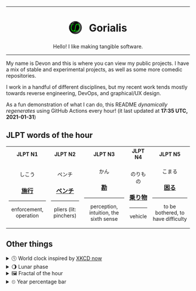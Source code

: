 ***

<h1 align="center">
<sub>
    <img src="readme/resources/avatar.png" height="36">
</sub>
&nbsp;
Gorialis
</h1>
<p align="center">
Hello! I like making tangible software.
</p>

***

My name is Devon and this is where you can view my public projects. I have a mix of stable and experimental projects, as well as some more comedic repositories.

I work in a handful of different disciplines, but my recent work tends mostly towards reverse engineering, DevOps, and graphical/UX design.

As a fun demonstration of what I can do, this README *dynamically regenerates* using GitHub Actions every hour! (it last updated at **17:35 UTC, 2021-01-31**)

<h2>JLPT words of the hour</h2>
<table>
    <tr>
        <th>JLPT N1</th>
        <th>JLPT N2</th>
        <th>JLPT N3</th>
        <th>JLPT N4</th>
        <th>JLPT N5</th>
    </tr>
    <tr>
        <td>
            <p align="center">しこう</p>
            <h3 align="center"><b><a href="https://jisho.org/search/%E6%96%BD%E8%A1%8C">施行</a></b></h3>
            <hr>
            <p align="center">enforcement,<wbr> operation</p>
        </td>
        <td>
            <p align="center">ペンチ</p>
            <h3 align="center"><b><a href="https://jisho.org/search/%E3%83%9A%E3%83%B3%E3%83%81">ペンチ</a></b></h3>
            <hr>
            <p align="center">pliers (lit: pinchers)</p>
        </td>
        <td>
            <p align="center">かん</p>
            <h3 align="center"><b><a href="https://jisho.org/search/%E5%8B%98">勘</a></b></h3>
            <hr>
            <p align="center">perception,<wbr> intuition,<wbr> the sixth sense</p>
        </td>
        <td>
            <p align="center">のりもの</p>
            <h3 align="center"><b><a href="https://jisho.org/search/%E4%B9%97%E3%82%8A%E7%89%A9">乗り物</a></b></h3>
            <hr>
            <p align="center">vehicle</p>
        </td>
        <td>
            <p align="center">こまる</p>
            <h3 align="center"><b><a href="https://jisho.org/search/%E5%9B%B0%E3%82%8B">困る</a></b></h3>
            <hr>
            <p align="center">to be bothered,<wbr> to have difficulty</p>
        </td>
    </tr>
</table>

<h2>Other things</h2>
<details>
<summary>🕔  World clock inspired by <a href="https://xkcd.com/now">XKCD now</a></summary>

> <img src="generated/now.png" width="512">

</details>
<details>
<summary>🌖 Lunar phase</summary>

The moon is approximately 64.77% through its phase (Waning Gibbous).

</details>
<details>
<summary>&#x1f5bc; Fractal of the hour</summary>

> <img src="generated/fractal.png" width="512">

</details>
<details>
<summary>&#x23f2; Year percentage bar</summary>
<pre><code>2021 [█▁▁▁▁▁▁▁▁▁▁▁▁▁▁▁▁▁▁▁] 8.42%</code></pre>
</details>
